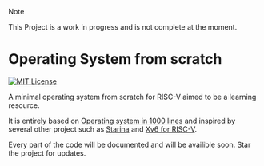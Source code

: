 > [!NOTE]  
> This Project is a work in progress and is not complete at the moment.

# Operating System from scratch
[![MIT License](https://img.shields.io/badge/License-MIT-green.svg)](https://choosealicense.com/licenses/mit/)

A minimal operating system from scratch for RISC-V aimed to be a learning resource. 

It is entirely based on [Operating system in 1000 lines](https://operating-system-in-1000-lines.vercel.app/en/) and inspired by several other project such as [Starina](https://starina.dev/) and [Xv6 for RISC-V](https://github.com/mit-pdos/xv6-riscv).

Every part of the code will be documented and will be availible soon. Star the project for updates.




